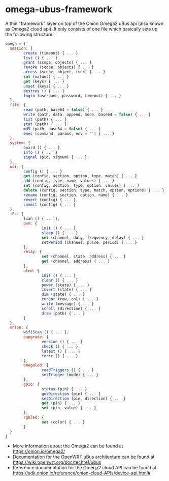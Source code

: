 # omega-ubus-framework

A thin "framework" layer on top of the Onion Omega2 uBus api (also known as Omega2 cloud api).
It only consists of one file which basically sets up the following structure:

```javascript
omega = {
  session: {
        create (timeout) { ... }
        list () { ... }
        grant (scope, objects) { ... }
        revoke (scope, objects) { ... }
        access (scope, object, func) { ... }
        set (values) { ... }
        get (keys) { ... }
        unset (keys) { ... }
        destroy () { ... }
        login (username, password, timeout) { ... }
  },
  file: {
        read (path, base64 = false) { ... }
        write (path, data, append, mode, base64 = false) { ... }
        list (path) { ... }
        stat (path) { ... }
        md5 (path, base64 = false) { ... }
        exec (command, params, env = '') { ... }
  },
  system: {
        board () { ... }
        info () { ... }
        signal (pid, signum) { ... }
  },
  uci: {
        config () { ... }
        get (config, section, option, type, match) { ... }
        add (config, type, name, values) { ... }
        set (config, section, type, option, values) { ... }
        delete (config, section, type, match, option, options) { ... }
        rename (config, section, option, name) { ... }
        revert (config) { ... }
        commit (config) { ... }
  },
  i2c: {
        scan () { ... },
        pwm: {
                init () { ... }
                sleep () { ... }
                set (channel, duty, frequency, delay) { ... }
                setPeriod (channel, pulse, period) { ... }
        },
        relay: {
                set (channel, state, address) { ... }
                get (channel, address) { ... }
        },
        oled: {
                init () { ... }
                clear () { ... }
                power (state) { ... }
                invert (state) { ... }
                dim (state) { ... }
                cursor (row, col) { ... }
                write (message) { ... }
                scroll (direction) { ... }
                draw (path) { ... }
        }
  },
  onion: {
        wifiScan () { ... },
        oupgrade: {
                version () { ... }
                check () { ... }
                latest () { ... }
                force () { ... }
        },
        omegaled: {
                readTriggers () { ... }
                setTrigger (mode) { ... }
        },
        gpio: {
                status (pin) { ... }
                getDirection (pin) { ... }
                setDirection (pin, direction) { ... }
                get (pin) { ... }
                set (pin, value) { ... }
        },
        rgbled: {
                set (color) { ... }
        }
  }
}
```

* More information about the Omega2 can be found at https://onion.io/omega2/
* Documentation for the OpenWRT uBus architecture can be found at https://wiki.openwrt.org/doc/techref/ubus
* Reference documentation for the Omega2 cloud API can be found at https://sdk.onion.io/reference/onion-cloud-APIs/device-api.html#

